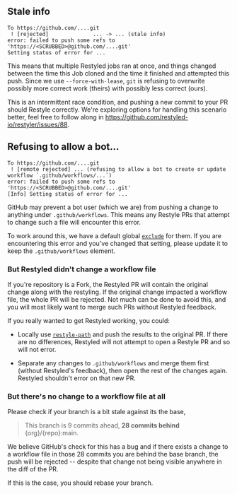 ## Stale info

```
To https://github.com/....git
 ! [rejected]              ... -> ... (stale info)
error: failed to push some refs to 'https://<SCRUBBED>@github.com/....git'
Setting status of error for ...
```

This means that multiple Restyled jobs ran at once, and things changed between the time this Job cloned and the time it finished and attempted this push. Since we use `--force-with-lease`, `git` is refusing to overwrite possibly more correct work (theirs) with possibly less correct (ours).

This is an intermittent race condition, and pushing a new commit to your PR should Restyle correctly. We're exploring options for handling this scenario better, feel free to follow along in https://github.com/restyled-io/restyler/issues/88.

## Refusing to allow a bot...

```
To https://github.com/....git
 ! [remote rejected] ... (refusing to allow a bot to create or update workflow `.github/workflows/...`)
error: failed to push some refs to 'https://<SCRUBBED>@github.com/....git'
[Info] Setting status of error for ...
```

GitHub may prevent a bot user (which we are) from pushing a change to anything under `.github/workflows`. This means any Restyle PRs that attempt to change such a file will encounter this error.

To work around this, we have a default global [`exclude`](https://github.com/restyled-io/restyler/blob/5f30eb289a98552be6a39f667052b66f39fb4d16/config/default.yaml#L9) for them. If you are encountering this error and you've changed that setting, please update it to keep the `.github/workflows` element.

### But Restyled didn't change a workflow file

If you're repository is a Fork, the Restyled PR will contain the original change along with the restyling. If
the original change impacted a workflow file, the whole PR will be rejected. Not much can be done to avoid this,
and you will most likely want to merge such PRs without Restyled feedback.

If you really wanted to get Restyled working, you could:

- Locally use [`restyle-path`](https://github.com/restyled-io/restyler/blob/5f30eb289a98552be6a39f667052b66f39fb4d16/bin/restyle-path) and push the results to the original PR. If there are no differences, Restyled will not attempt to open a Restyle PR and so will not error.

- Separate any changes to `.github/workflows` and merge them first (without Restyled's feedback), then open the rest of the changes again. Restyled shouldn't error on that new PR.

### But there's no change to a workflow file at all

Please check if your branch is a bit stale against its the base,

> This branch is 9 commits ahead, **28 commits behind** {org}/{repo}:main.

We believe GitHub's check for this has a bug and if there exists a change to a workflow file
in those 28 commits you are behind the base branch, the push will be rejected -- despite that
change not being visible anywhere in the diff of the PR.

If this is the case, you should rebase your branch.